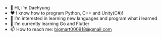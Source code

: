 - 👋 Hi, I’m Daehyung
- ❤️ I know how to program Python, C++ and Unity(C#)!
- 👀 I’m interested in learning new languages and program what i learned
- 🌱 I’m currently learning Go and Flutter
- 📫 How to reach me: bigmart000918@gmail.com

<!---
dae-cmyk/dae-cmyk is a ✨ special ✨ repository because its `README.md` (this file) appears on your GitHub profile.
You can click the Preview link to take a look at your changes.
--->
